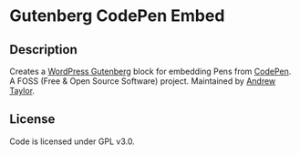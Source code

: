 # Gutenberg CodePen Embed

## Description
Creates a [WordPress Gutenberg](https://wordpress.org/gutenberg/) block for embedding Pens from [CodePen](http://codepen.io/). A FOSS (Free & Open Source Software) project. Maintained by [Andrew Taylor](https://www.ataylor.me/).

## License
Code is licensed under GPL v3.0.
